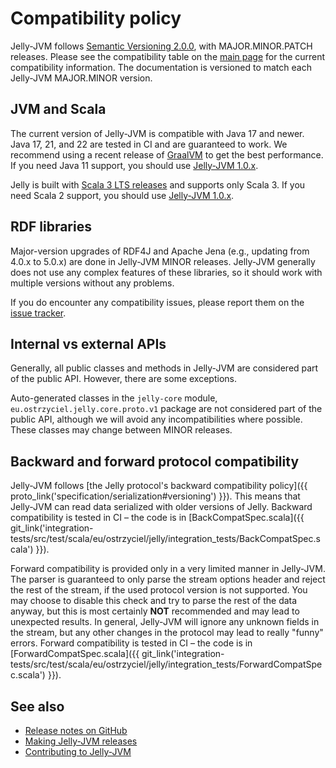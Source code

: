 # Compatibility policy

Jelly-JVM follows [Semantic Versioning 2.0.0](https://semver.org/), with MAJOR.MINOR.PATCH releases. Please see the compatibility table on the [main page](../index.md) for the current compatibility information. The documentation is versioned to match each Jelly-JVM MAJOR.MINOR version.

## JVM and Scala

The current version of Jelly-JVM is compatible with Java 17 and newer. Java 17, 21, and 22 are tested in CI and are guaranteed to work. We recommend using a recent release of [GraalVM](https://www.graalvm.org/) to get the best performance. If you need Java 11 support, you should use [Jelly-JVM 1.0.x](https://w3id.org/jelly/jelly-jvm/1.0.x).

Jelly is built with [Scala 3 LTS releases](https://www.scala-lang.org/blog/2022/08/17/long-term-compatibility-plans.html) and supports only Scala 3. If you need Scala 2 support, you should use [Jelly-JVM 1.0.x](https://w3id.org/jelly/jelly-jvm/1.0.x).

## RDF libraries

Major-version upgrades of RDF4J and Apache Jena (e.g., updating from 4.0.x to 5.0.x) are done in Jelly-JVM MINOR releases. Jelly-JVM generally does not use any complex features of these libraries, so it should work with multiple versions without any problems.

If you do encounter any compatibility issues, please report them on the [issue tracker](https://github.com/Jelly-RDF/jelly-jvm/issues).

## Internal vs external APIs

Generally, all public classes and methods in Jelly-JVM are considered part of the public API. However, there are some exceptions.

Auto-generated classes in the `jelly-core` module, `eu.ostrzyciel.jelly.core.proto.v1` package are not considered part of the public API, although we will avoid any incompatibilities where possible. These classes may change between MINOR releases.

## Backward and forward protocol compatibility

Jelly-JVM follows [the Jelly protocol's backward compatibility policy]({{ proto_link('specification/serialization#versioning') }}). This means that Jelly-JVM can read data serialized with older versions of Jelly. Backward compatibility is tested in CI – the code is in [BackCompatSpec.scala]({{ git_link('integration-tests/src/test/scala/eu/ostrzyciel/jelly/integration_tests/BackCompatSpec.scala') }}).

Forward compatibility is provided only in a very limited manner in Jelly-JVM. The parser is guaranteed to only parse the stream options header and reject the rest of the stream, if the used protocol version is not supported. You may choose to disable this check and try to parse the rest of the data anyway, but this is most certainly **NOT** recommended and may lead to unexpected results. In general, Jelly-JVM will ignore any unknown fields in the stream, but any other changes in the protocol may lead to really "funny" errors. Forward compatibility is tested in CI – the code is in [ForwardCompatSpec.scala]({{ git_link('integration-tests/src/test/scala/eu/ostrzyciel/jelly/integration_tests/ForwardCompatSpec.scala') }}).

## See also

- [Release notes on GitHub](https://github.com/Jelly-RDF/jelly-jvm/releases)
- [Making Jelly-JVM releases](../dev/releases.md)
- [Contributing to Jelly-JVM](../contributing.md)
